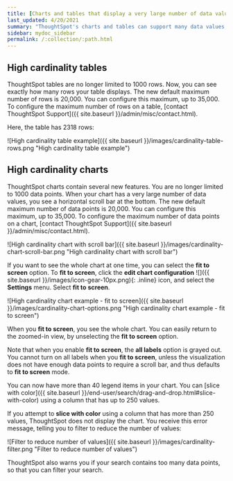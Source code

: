 ```yaml
---
title: [Charts and tables that display a very large number of data values]
last_updated: 4/20/2021
summary: "ThoughtSpot's charts and tables can support many data values, and you can easily understand how much of the data your chart or table displays."
sidebar: mydoc_sidebar
permalink: /:collection/:path.html
---
```


## High cardinality tables

ThoughtSpot tables are no longer limited to 1000 rows. Now, you can see exactly how many rows your table displays. The new default maximum number of rows is 20,000. You can configure this maximum, up to 35,000. To configure the maximum number of rows on a table, [contact ThoughtSpot Support]({{ site.baseurl }}/admin/misc/contact.html).

Here, the table has 2318 rows:

![High cardinality table example]({{ site.baseurl }}/images/cardinality-table-rows.png "High cardinality table example")

## High cardinality charts

ThoughtSpot charts contain several new features. You are no longer limited to 1000 data points. When your chart has a very large number of data values, you see a horizontal scroll bar at the bottom. The new default maximum number of data points is 20,000. You can configure this maximum, up to 35,000. To configure the maximum number of data points on a chart, [contact ThoughtSpot Support]({{ site.baseurl }}/admin/misc/contact.html).

![High cardinality chart with scroll bar]({{ site.baseurl }}/images/cardinality-chart-scroll-bar.png "High cardinality chart with scroll bar")

If you want to see the whole chart at one time, you can select the **fit to screen** option. To **fit to screen**, click the **edit chart configuration** ![]({{ site.baseurl }}/images/icon-gear-10px.png){: .inline} icon, and select the **Settings** menu. Select **fit to screen**.

![High cardinality chart example - fit to screen]({{ site.baseurl }}/images/cardinality-chart-options.png "High cardinality chart example - fit to screen")

When you **fit to screen**, you see the whole chart. You can easily return to the zoomed-in view, by unselecting the **fit to screen** option.

Note that when you enable **fit to screen**, the **all labels** option is grayed out. You cannot turn on all labels when you **fit to screen**, unless the visualization does not have enough data points to require a scroll bar, and thus defaults to **fit to screen** mode.

You can now have more than 40 legend items in your chart. You can [slice with color]({{ site.baseurl }}/end-user/search/drag-and-drop.html#slice-with-color) using a column that has up to 250 values.

If you attempt to **slice with color** using a column that has more than 250 values, ThoughtSpot does not display the chart. You receive this error message, telling you to filter to reduce the number of values:

![Filter to reduce number of values]({{ site.baseurl }}/images/cardinality-filter.png "Filter to reduce number of values")

ThoughtSpot also warns you if your search contains too many data points, so that you can filter your search.
